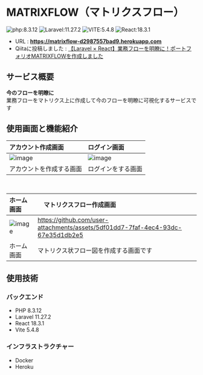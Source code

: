 # MATRIXFLOW（マトリクスフロー）

![php:8.3.12](https://img.shields.io/badge/php-8.3.12-lightsteelblue.svg?longCache=true)
![Laravel:11.27.2](https://img.shields.io/badge/Laravel-11.27.2-lightsteelblue.svg?longCache=true)
![VITE:5.4.8](https://img.shields.io/badge/VITE-5.4.8-paleturquoise.svg?longCache=true)
![React:18.3.1](https://img.shields.io/badge/React-18.3.1-paleturquoise.svg?longCache=true)


 - URL : **https://matrixflow-d2987557bad9.herokuapp.com**
 - Qiitaに投稿しました : [【Laravel × React】業務フローを明瞭に！ポートフォリオMATRIXFLOWを作成しました](https://qiita.com/maixhashi/items/5da649e290ec13e71465)

## サービス概要
**今のフローを明瞭に**
<br>
業務フローをマトリクス上に作成して今のフローを明瞭に可視化するサービスです

## 使用画面と機能紹介

| アカウント作成画面                                                         | ログイン画面                                                                                             |
| :------------------------------------------------------------------- | :----------------------------------------------------------------------------------------------------- |
| ![image](https://github.com/user-attachments/assets/fc6c3b4d-0c2c-4717-a0c7-0a2d8fe4be24)|![image](https://github.com/user-attachments/assets/9d396159-1727-45aa-a1fa-254dc35d08b1)|
| アカウントを作成する画面              | ログインをする画面 |

<br>

| ホーム画面                                                         |　マトリクスフロー作成画面                                                                                             |
| :------------------------------------------------------------------- | :----------------------------------------------------------------------------------------------------- |
| ![image](https://github.com/user-attachments/assets/175db65b-c10a-4eec-a773-4f37c25b3474)|https://github.com/user-attachments/assets/5df01dd7-7faf-4ec4-93dc-67e35d1db2e5|
|ホーム画面|マトリクス状フロー図を作成する画面です|

## 使用技術

### バックエンド

- PHP 8.3.12
- Laravel 11.27.2
- React 18.3.1
- Vite 5.4.8

### インフラストラクチャー

- Docker
- Heroku
